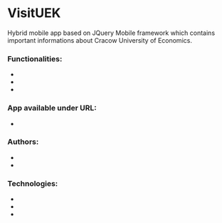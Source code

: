 # VisitUEK
Hybrid mobile app based on JQuery Mobile framework which contains important informations about Cracow University of Economics.

### Functionalities:
*
*
*

### App available under URL:
*

### Authors:
*
*

### Technologies:
*
*
*

